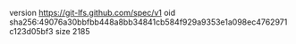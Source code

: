 version https://git-lfs.github.com/spec/v1
oid sha256:49076a30bbfbb448a8bb34841cb584f929a9353e1a098ec4762971c123d05bf3
size 2185
